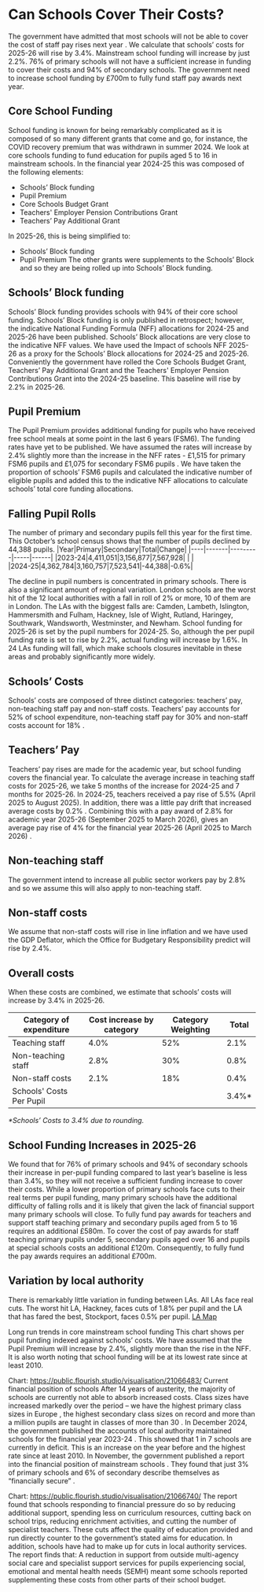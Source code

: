 # Can Schools Cover Their Costs?

The government have admitted that most schools will not be able to cover the cost of staff pay rises next year . 
We calculate that schools’ costs for 2025-26 will rise by 3.4%. Mainstream school funding will increase by just 2.2%. 76% of primary schools will not have a sufficient increase in funding to cover their costs and 94% of secondary schools. The government need to increase school funding by £700m to fully fund staff pay awards next year.

## Core School Funding
School funding is known for being remarkably complicated as it is composed of so many different grants that come and go, for instance, the COVID recovery premium that was withdrawn in summer 2024. We look at core schools funding to fund education for pupils aged 5 to 16 in mainstream schools.
In the financial year 2024-25 this was composed of the following elements:
* Schools’ Block funding
*	Pupil Premium 
*	Core Schools Budget Grant
*	Teachers' Employer Pension Contributions Grant
*	Teachers’ Pay Additional Grant

In 2025-26, this is being simplified to:
*	Schools’ Block funding
*	Pupil Premium 
The other grants were supplements to the Schools’ Block and so they are being rolled up into Schools’ Block funding.

## Schools’ Block funding
Schools’ Block funding provides schools with 94% of their core school funding. Schools’ Block funding is only published in retrospect; however, the indicative National Funding Formula (NFF) allocations for 2024-25 and 2025-26 have been published. Schools’ Block allocations are very close to the indicative NFF values. We have used the Impact of schools NFF 2025-26  as a proxy for the Schools’ Block allocations for 2024-25 and 2025-26. Conveniently the government have rolled the Core Schools Budget Grant, Teachers’ Pay Additional Grant and the Teachers' Employer Pension Contributions Grant into the 2024-25 baseline. This baseline will rise by 2.2% in 2025-26.
 
## Pupil Premium
The Pupil Premium provides additional funding for pupils who have received free school meals at some point in the last 6 years (FSM6). The funding rates have yet to be published. We have assumed the rates will increase by 2.4% slightly more than the increase in the NFF rates - £1,515 for primary FSM6 pupils and £1,075 for secondary FSM6 pupils . 
We have taken the proportion of schools’ FSM6 pupils and calculated the indicative number of eligible pupils and added this to the indicative NFF allocations to calculate schools’ total core funding allocations.

## Falling Pupil Rolls
The number of primary and secondary pupils fell this year for the first time. This October’s school census shows that the number of pupils declined by 44,388 pupils. 
|Year|Primary|Secondary|Total|Change|
|----|-------|---------|-----|------|
|2023-24|4,411,051|3,156,877|7,567,928| | |		
|2024-25|4,362,784|3,160,757|7,523,541|-44,388|-0.6%|

The decline in pupil numbers is concentrated in primary schools. There is also a significant amount of regional variation. London schools are the worst hit of the 12 local authorities with a fall in roll of 2% or more, 10 of them are in London. The LAs with the biggest falls are: Camden, Lambeth, Islington, Hammersmith and Fulham, Hackney, Isle of Wight, Rutland, Haringey, Southwark, Wandsworth, Westminster, and Newham.
School funding for 2025-26 is set by the pupil numbers for 2024-25. So, although the per pupil funding rate is set to rise by 2.2%, actual funding will increase by 1.6%. In 24 LAs funding will fall, which make schools closures inevitable in these areas and probably significantly more widely. 

## Schools’ Costs
Schools’ costs are composed of three distinct categories: teachers’ pay, non-teaching staff pay and non-staff costs. Teachers’ pay accounts for 52% of school expenditure, non-teaching staff pay for 30% and non-staff costs account for 18% .

## Teachers’ Pay
Teachers’ pay rises are made for the academic year, but school funding covers the financial year. To calculate the average increase in teaching staff costs for 2025-26, we take 5 months of the increase for 2024-25 and 7 months for 2025-26.
In 2024-25, teachers received a pay rise of 5.5% (April 2025 to August 2025). In addition, there was a little pay drift that increased average costs by 0.2% . Combining this with a pay award of 2.8% for academic year 2025-26 (September 2025 to March 2026), gives an average pay rise of 4% for the financial year 2025-26 (April 2025 to March 2026) . 

## Non-teaching staff
The government intend to increase all public sector workers pay by 2.8% and so we assume this will also apply to non-teaching staff.

## Non-staff costs
We assume that non-staff costs will rise in line inflation and we have used the GDP Deflator, which the Office for Budgetary Responsibility predict will rise by 2.4%.

## Overall costs
When these costs are combined, we estimate that schools’ costs will increase by 3.4% in 2025-26.

|Category of expenditure|Cost increase by category|Category Weighting|Total|
|-----------|--------------------------------|-----------------|------|
|Teaching staff|4.0%|52%|2.1%|
|Non-teaching staff|2.8%|30%|0.8%|
|Non-staff costs|2.1%|18%|0.4%|
|Schools' Costs Per Pupil|||3.4%*|
_*Schools’ Costs to 3.4% due to rounding._

## School Funding Increases in 2025-26
We found that for 76% of primary schools and 94% of secondary schools their increase in per-pupil funding compared to last year’s baseline is less than 3.4%, so they will not receive a sufficient funding increase to cover their costs.
While a lower proportion of primary schools face cuts to their real terms per pupil funding, many primary schools have the additional difficulty of falling rolls and it is likely that given the lack of financial support many primary schools will close.
To fully fund pay awards for teachers and support staff teaching primary and secondary pupils aged from 5 to 16 requires an additional £580m. To cover the cost of pay awards for staff teaching primary pupils under 5, secondary pupils aged over 16 and pupils at special schools costs an additional £120m. Consequently, to fully fund the pay awards requires an additional £700m.
 
## Variation by local authority
There is remarkably little variation in funding between LAs. All LAs face real cuts. The worst hit LA, Hackney, faces cuts of 1.8% per pupil and the LA that has fared the best, Stockport, faces 0.5% per pupil.
[LA Map](https://github.com/National-Education-Union/school-cuts-january-2025/blob/main/la_map.html)

Long run trends in core mainstream school funding
This chart shows per pupil funding indexed against schools’ costs. We have assumed that the Pupil Premium will increase by 2.4%, slightly more than the rise in the NFF.
It is also worth noting that school funding will be at its lowest rate since at least 2010. 
 
Chart: https://public.flourish.studio/visualisation/21066483/ 
Current financial position of schools
After 14 years of austerity, the majority of schools are currently not able to absorb increased costs. Class sizes have increased markedly over the period – we have the highest primary class sizes in Europe , the highest secondary class sizes on record and more than a million pupils are taught in classes of more than 30 .
In December 2024, the government published the accounts of local authority maintained schools for the financial year 2023-24 . This showed that 1 in 7 schools are currently in deficit. This is an increase on the year before and the highest rate since at least 2010.
In November, the government published a report into the financial position of mainstream schools . They found that just 3% of primary schools and 6% of secondary describe themselves as “financially secure” . 
 
Chart: https://public.flourish.studio/visualisation/21066740/ 
The report found that schools responding to financial pressure do so by reducing additional support, spending less on curriculum resources, cutting back on school trips, reducing enrichment activities, and cutting the number of specialist teachers. These cuts affect the quality of education provided and run directly counter to the government’s stated aims for education.
In addition, schools have had to make up for cuts in local authority services. The report  finds that:
A reduction in support from outside multi-agency social care and specialist support services for pupils experiencing social, emotional and mental health needs (SEMH) meant some schools reported supplementing these costs from other parts of their school budget.

